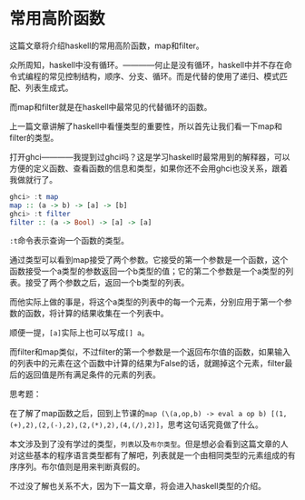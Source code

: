 # 常用高阶函数

这篇文章将介绍haskell的常用高阶函数，map和filter。

众所周知，haskell中没有循环。————何止是没有循环，haskell中并不存在命令式编程的常见控制结构，顺序、分支、循环。而是代替的使用了递归、模式匹配、列表生成式。

而map和filter就是在haskell中最常见的代替循环的函数。

上一篇文章讲解了haskell中看懂类型的重要性，所以首先让我们看一下map和filter的类型。

打开ghci————我提到过ghci吗？这是学习haskell时最常用到的解释器，可以方便的定义函数、查看函数的信息和类型，如果你还不会用ghci也没关系，跟着我做就行了。

```hs
ghci> :t map
map :: (a -> b) -> [a] -> [b] 
ghci> :t filter
filter :: (a -> Bool) -> [a] -> [a]
```

`:t`命令表示查询一个函数的类型。

通过类型可以看到map接受了两个参数。它接受的第一个参数是一个函数，这个函数接受一个a类型的参数返回一个b类型的值；它的第二个参数是一个a类型的列表。接受了两个参数之后，返回一个b类型的列表。

而他实际上做的事是，将这个a类型的列表中的每一个元素，分别应用于第一个参数的函数，将计算的结果收集在一个列表中。

顺便一提，`[a]`实际上也可以写成`[] a`。

而filter和map类似，不过filter的第一个参数是一个返回布尔值的函数，如果输入的列表中的元素在这个函数中计算的结果为False的话，就踢掉这个元素，filter最后的返回值是所有满足条件的元素的列表。

思考题：

在了解了map函数之后，回到上节课的`map (\(a,op,b) -> eval a op b) [(1,(+),2),(2,(-),2),(2,(*),2),(4,(/),2)]`，思考这句话究竟做了什么。

本文涉及到了没有学过的类型，`列表`以及`布尔类型`。但是想必会看到这篇文章的人对这些基本的程序语言类型都有了解吧，列表就是一个由相同类型的元素组成的有序序列。布尔值则是用来判断真假的。

不过没了解也关系不大，因为下一篇文章，将会进入haskell类型的介绍。